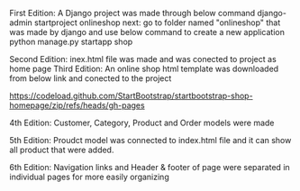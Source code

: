 First Edition:
A Django project was made through below command
django-admin startproject onlineshop
next: go to folder named "onlineshop" that was made by django and use below command to create a new application
python manage.py startapp shop

Second Edition:
inex.html file was made and was conected to project as home page
Third Edition:
An online shop html template was downloaded from below link and conected to the project

https://codeload.github.com/StartBootstrap/startbootstrap-shop-homepage/zip/refs/heads/gh-pages

4th Edition:
Customer, Category, Product and Order models were made 



5th Edition:
Proudct model was connected to index.html file and it can show all product that were added.


6th Edition:
Navigation links and Header & footer of page were separated in individual pages for more easily organizing
